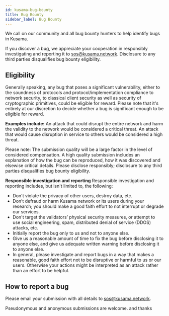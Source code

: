 ```yaml
---
id: kusama-bug-bounty
title: Bug Bounty
sidebar_label: Bug Bounty
---
```


We call on our community and all bug bounty hunters to help identify bugs in Kusama.

If you discover a bug, we appreciate your cooperation in responsibly investigating and reporting it
to [sos@kusama.network](mailto:sos@kusama.network). Disclosure to any third parties disqualifies bug
bounty eligibility.

## Eligibility

Generally speaking, any bug that poses a significant vulnerability, either to the soundness of
protocols and protocol/implementation compliance to network security, to classical client security
as well as security of cryptographic primitives, could be eligible for reward. Please note that it's
entirely at our discretion to decide whether a bug is significant enough to be eligible for reward.

**Examples include:** An attack that could disrupt the entire network and harm the validity to the
network would be considered a critical threat. An attack that would cause disruption in service to
others would be considered a high threat.

Please note: The submission quality will be a large factor in the level of considered compensation.
A high quality submission includes an explanation of how the bug can be reproduced, how it was
discovered and elsewise critical details. Please disclose responsibly; disclosure to any third
parties disqualifies bug bounty eligibility.

**Responsible investigation and reporting** Responsible investigation and reporting includes, but
isn't limited to, the following:

- Don't violate the privacy of other users, destroy data, etc.
- Don’t defraud or harm Kusama network or its users during your research; you should make a good
  faith effort to not interrupt or degrade our services.
- Don't target the validators’ physical security measures, or attempt to use social engineering,
  spam, distributed denial of service (DDOS) attacks, etc.
- Initially report the bug only to us and not to anyone else.
- Give us a reasonable amount of time to fix the bug before disclosing it to anyone else, and give
  us adequate written warning before disclosing it to anyone else.
- In general, please investigate and report bugs in a way that makes a reasonable, good faith effort
  not to be disruptive or harmful to us or our users. Otherwise your actions might be interpreted as
  an attack rather than an effort to be helpful.

## How to report a bug

Please email your submission with all details to [sos@kusama.network](mailto:sos@kusama.network).

Pseudonymous and anonymous submissions are welcome. and thanks

